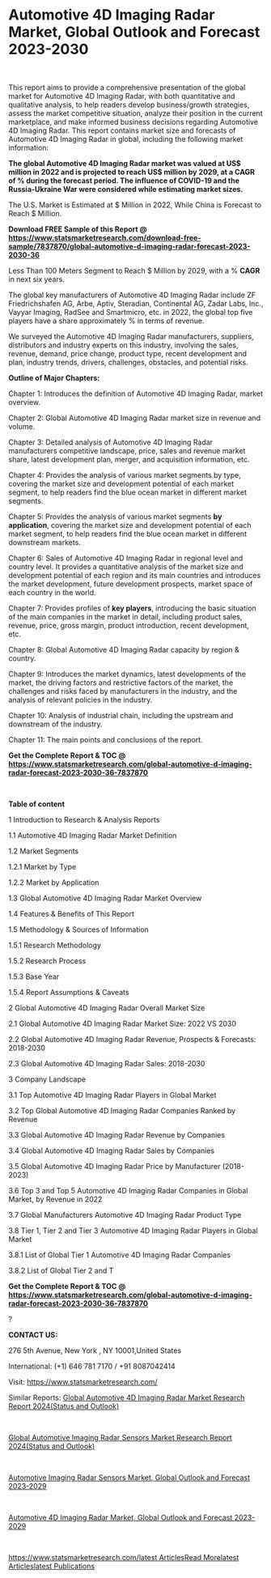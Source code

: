 <h1>Automotive 4D Imaging Radar Market, Global Outlook and Forecast 2023-2030</h1><br/><p>This report aims to provide a comprehensive presentation of the global market for Automotive 4D Imaging Radar, with both quantitative and qualitative analysis, to help readers develop business/growth strategies, assess the market competitive situation, analyze their position in the current marketplace, and make informed business decisions regarding Automotive 4D Imaging Radar. This report contains market size and forecasts of Automotive 4D Imaging Radar in global, including the following market information:</p>
 
 
 
 <p><strong>The global Automotive 4D Imaging Radar market was valued at US$ million in 2022 and is projected to reach US$ million by 2029, at a <strong>CAGR</strong> of % during the forecast period. The influence of COVID-19 and the Russia-Ukraine War were considered while estimating market sizes.</strong></p>
 
 
 
 <p>The U.S. Market is Estimated at $ Million in 2022, While China is Forecast to Reach $ Million.</p>
 
 
 
 <p><strong>Download FREE Sample of this Report @ <a href="https://www.statsmarketresearch.com/download-free-sample/7837870/global-automotive-d-imaging-radar-forecast-2023-2030-36">https://www.statsmarketresearch.com/download-free-sample/7837870/global-automotive-d-imaging-radar-forecast-2023-2030-36</a></strong></p>
 
 
 
 <p>Less Than 100 Meters Segment to Reach $ Million by 2029, with a % <strong>CAGR</strong> in next six years.</p>
 
 
 
 <p>The global key manufacturers of Automotive 4D Imaging Radar include ZF Friedrichshafen AG, Arbe, Aptiv, Steradian, Continental AG, Zadar Labs, Inc., Vayyar Imaging, RadSee and Smartmicro, etc. in 2022, the global top five players have a share approximately % in terms of revenue.</p>
 
 
 
 <p>We surveyed the Automotive 4D Imaging Radar manufacturers, suppliers, distributors and industry experts on this industry, involving the sales, revenue, demand, price change, product type, recent development and plan, industry trends, drivers, challenges, obstacles, and potential risks.</p>
 
 
 
 <p><strong>Outline of Major Chapters:</strong></p>
 
 
 
 <p>Chapter 1: Introduces the definition of Automotive 4D Imaging Radar, market overview.</p>
 
 
 
 <p>Chapter 2: Global Automotive 4D Imaging Radar market size in revenue and volume.</p>
 
 
 
 <p>Chapter 3: Detailed analysis of Automotive 4D Imaging Radar manufacturers competitive landscape, price, sales and revenue market share, latest development plan, merger, and acquisition information, etc.</p>
 
 
 
 <p>Chapter 4: Provides the analysis of various market segments by type, covering the market size and development potential of each market segment, to help readers find the blue ocean market in different market segments.</p>
 
 
 
 <p>Chapter 5: Provides the analysis of various market segments <strong>by application</strong>, covering the market size and development potential of each market segment, to help readers find the blue ocean market in different downstream markets.</p>
 
 
 
 <p>Chapter 6: Sales of Automotive 4D Imaging Radar in regional level and country level. It provides a quantitative analysis of the market size and development potential of each region and its main countries and introduces the market development, future development prospects, market space of each country in the world.</p>
 
 
 
 <p>Chapter 7: Provides profiles of <strong>key players</strong>, introducing the basic situation of the main companies in the market in detail, including product sales, revenue, price, gross margin, product introduction, recent development, etc.</p>
 
 
 
 <p>Chapter 8: Global Automotive 4D Imaging Radar capacity by region & country.</p>
 
 
 
 <p>Chapter 9: Introduces the market dynamics, latest developments of the market, the driving factors and restrictive factors of the market, the challenges and risks faced by manufacturers in the industry, and the analysis of relevant policies in the industry.</p>
 
 
 
 <p>Chapter 10: Analysis of industrial chain, including the upstream and downstream of the industry.</p>
 
 
 
 <p>Chapter 11: The main points and conclusions of the report.</p>
 
 
 
 <div><b>Get the Complete Report & TOC @ <a href="https://www.statsmarketresearch.com/global-automotive-d-imaging-radar-forecast-2023-2030-36-7837870">https://www.statsmarketresearch.com/global-automotive-d-imaging-radar-forecast-2023-2030-36-7837870</a></b></div>
 
 
 
 <p><br />
 
 <b>Table of content</b></p>
 
 
 
 <p>1 Introduction to Research & Analysis Reports<br />
 
 1.1 Automotive 4D Imaging Radar Market Definition<br />
 
 1.2 Market Segments<br />
 
 1.2.1 Market by Type<br />
 
 1.2.2 Market by Application<br />
 
 1.3 Global Automotive 4D Imaging Radar Market Overview<br />
 
 1.4 Features & Benefits of This Report<br />
 
 1.5 Methodology & Sources of Information<br />
 
 1.5.1 Research Methodology<br />
 
 1.5.2 Research Process<br />
 
 1.5.3 Base Year<br />
 
 1.5.4 Report Assumptions & Caveats<br />
 
 2 Global Automotive 4D Imaging Radar Overall Market Size<br />
 
 2.1 Global Automotive 4D Imaging Radar Market Size: 2022 VS 2030<br />
 
 2.2 Global Automotive 4D Imaging Radar Revenue, Prospects & Forecasts: 2018-2030<br />
 
 2.3 Global Automotive 4D Imaging Radar Sales: 2018-2030<br />
 
 3 Company Landscape<br />
 
 3.1 Top Automotive 4D Imaging Radar Players in Global Market<br />
 
 3.2 Top Global Automotive 4D Imaging Radar Companies Ranked by Revenue<br />
 
 3.3 Global Automotive 4D Imaging Radar Revenue by Companies<br />
 
 3.4 Global Automotive 4D Imaging Radar Sales by Companies<br />
 
 3.5 Global Automotive 4D Imaging Radar Price by Manufacturer (2018-2023)<br />
 
 3.6 Top 3 and Top 5 Automotive 4D Imaging Radar Companies in Global Market, by Revenue in 2022<br />
 
 3.7 Global Manufacturers Automotive 4D Imaging Radar Product Type<br />
 
 3.8 Tier 1, Tier 2 and Tier 3 Automotive 4D Imaging Radar Players in Global Market<br />
 
 3.8.1 List of Global Tier 1 Automotive 4D Imaging Radar Companies<br />
 
 3.8.2 List of Global Tier 2 and T</p>
 
 
 
 <div><b>Get the Complete Report & TOC @ <a href="https://www.statsmarketresearch.com/global-automotive-d-imaging-radar-forecast-2023-2030-36-7837870">https://www.statsmarketresearch.com/global-automotive-d-imaging-radar-forecast-2023-2030-36-7837870</a></b></div>
 
 
 
 <p>? </p>
 
 
 
 <p><b>CONTACT US:</b><br />
 
 276 5th Avenue, New York , NY 10001,United States<br />
 
 International: (+1) 646 781 7170 / +91 8087042414<br />
 
 Visit: <a href="https://www.statsmarketresearch.com/">https://www.statsmarketresearch.com/</a><br />
 
 Similar Reports: <a href="https://www.statsmarketresearch.com/global-automotive-d-imaging-radar-forecast-2023-2030-36-7837870">Global Automotive 4D Imaging Radar Market Research Report 2024(Status and Outlook)</a><br />
 
 <br />
 
 <a href="https://www.statsmarketresearch.com/global-automotive-d-imaging-radar-forecast-2023-2030-36-7837870">Global Automotive Imaging Radar Sensors Market Research Report 2024(Status and Outlook)</a><br />
 
 <br />
 
 <a href="https://www.statsmarketresearch.com/global-automotive-d-imaging-radar-forecast-2023-2030-36-7837870">Automotive Imaging Radar Sensors Market, Global Outlook and Forecast 2023-2029</a><br />
 
 <br />
 
 <a href="https://www.statsmarketresearch.com/global-automotive-d-imaging-radar-forecast-2023-2030-36-7837870">Automotive 4D Imaging Radar Market, Global Outlook and Forecast 2023-2029</a><br />
 
 <br />
 
 <a href="https://gyeongbokgung.com">https://www.statsmarketresearch.com/</a><a href="https://hallyeomaritime.com">latest Articles</a><a href="https://jingwansa.com">Read More</a><a href="https://nguoiviet.jp/">latest Articles</a><a href="https://www.intelmarketresearch.com/">latest Publications</a></p>
